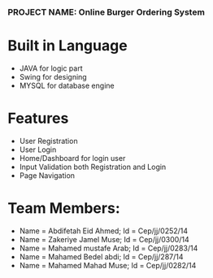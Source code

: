 ### PROJECT NAME: Online Burger Ordering System
# Built in Language
 - JAVA for logic part
 - Swing for designing
 - MYSQL for database engine
# Features
 - User Registration
 - User Login
 - Home/Dashboard for login user
 - Input Validation both Registration and Login
 - Page Navigation

# Team Members:

- Name = Abdifetah Eid Ahmed; Id = Cep/jj/0252/14
- Name = Zakeriye Jamel Muse; Id = Cep/jj/0300/14
- Name = Mahamed mustafe Arab; Id = Cep/jj/0283/14
- Name = Mahamed Bedel abdi;   Id = Cep/jj/287/14
- Name = Mahamed Mahad Muse;   Id = Cep/jj/0282/14
